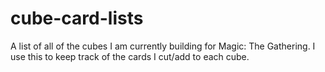 # cube-card-lists
A list of all of the cubes I am currently building for Magic: The Gathering. I use this to keep track of the cards I cut/add to each cube.
